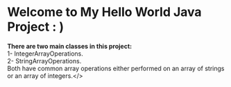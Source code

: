 # Welcome to My Hello World Java Project : )
**There are two main classes in this project:**
<br>1- IntegerArrayOperations.
<br>2- StringArrayOperations.
<br>Both have common array operations either performed on an array of strings or an array of integers.</>

